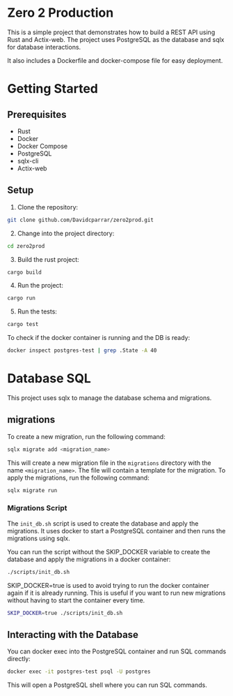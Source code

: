 # Zero 2 Production

This is a simple project that demonstrates how to build a REST API using Rust and Actix-web. The project uses PostgreSQL as the database and sqlx for database interactions.

It also includes a Dockerfile and docker-compose file for easy deployment.

# Getting Started

## Prerequisites

- Rust
- Docker
- Docker Compose
- PostgreSQL
- sqlx-cli
- Actix-web

## Setup

1. Clone the repository:

```bash
git clone github.com/Davidcparrar/zero2prod.git
```

2. Change into the project directory:

```bash
cd zero2prod
```

3. Build the rust project:

```bash
cargo build
```
4. Run the project:

```bash
cargo run
```
5. Run the tests:

```bash
cargo test
```

To check if the docker container is running and the DB is ready:

```bash
docker inspect postgres-test | grep .State -A 40
```

# Database SQL 

This project uses sqlx to manage the database schema and migrations.

## migrations
To create a new migration, run the following command:

```bash
sqlx migrate add <migration_name>
```

This will create a new migration file in the `migrations` directory with the name `<migration_name>`. The file will contain a template for the migration.
To apply the migrations, run the following command:

```bash
sqlx migrate run
```

### Migrations Script

The `init_db.sh` script is used to create the database and apply the migrations. It uses docker to start a PostgreSQL container and then runs the migrations using sqlx.

You can run the script without the SKIP_DOCKER variable to create the database and apply the migrations in a docker container:

```bash
./scripts/init_db.sh
```

SKIP_DOCKER=true is used to avoid trying to run the docker container again if it is already running. This is useful if you want to run new migrations without having to start the container every time.

```bash
SKIP_DOCKER=true ./scripts/init_db.sh
```

## Interacting with the Database

You can docker exec into the PostgreSQL container and run SQL commands directly:

```bash
docker exec -it postgres-test psql -U postgres
```

This will open a PostgreSQL shell where you can run SQL commands.
